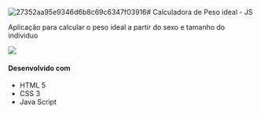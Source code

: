 ![27352aa95e9346d6b8c69c6347f03916](https://user-images.githubusercontent.com/82294911/125176510-64fe2800-e1aa-11eb-8a26-29d688715efc.png)# Calculadora de Peso ideal - JS


<p>Aplicação para calcular o peso ideal a partir do sexo e tamanho do individuo</p>

<img src="https://uploaddeimagens.com.br/images/003/329/346/original/peso.gif?1625947706">

<h4>Desenvolvido com</h4>
<ul>
<li>HTML 5</li>
<li>CSS 3</li>
<li>Java Script</li>
</ul>



